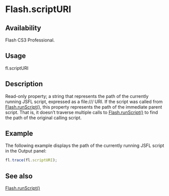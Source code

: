 # Flash.scriptURI

## Availability

Flash CS3 Professional.

## Usage

fl.scriptURI

## Description

Read-only property; a string that represents the path of the currently running JSFL script, expressed as a file:/// URI. If the script was called from [Flash.runScript()](../Flash_object/Flash62.md), this property represents the path of the immediate parent script. That is, it doesn’t traverse multiple calls to [Flash.runScript()](../Flash_object/Flash62.md) to find the path of the original calling script.

## Example

The following example displays the path of the currently running JSFL script in the Output panel:

```javascript
fl.trace(fl.scriptURI);
```

## See also

[Flash.runScript()](../Flash_object/Flash62.md)
